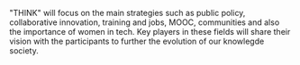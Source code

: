 "THINK" will focus on the main strategies such as public policy, collaborative innovation, training and jobs, MOOC, communities and also the  importance of women in tech. Key players in these fields will share their vision with the participants to further the evolution of our knowlegde society.
